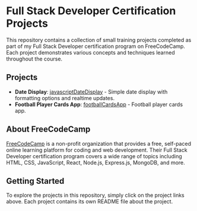 # Full Stack Developer Certification Projects

This repository contains a collection of small training projects completed as part of my Full Stack Developer certification program on FreeCodeCamp. Each project demonstrates various concepts and techniques learned throughout the course.

## Projects

- **Date Display**: [javascriptDateDisplay](https://github.com/uruskan/smallWebProjects/tree/main/javascriptDateDisplay) - Simple date display with formatting options and realtime updates.
- **Football Player Cards App**: [footballCardsApp](https://github.com/uruskan/smallWebProjects/tree/main/footballCardsApp) - Football player cards app.

<!-- - **Project 3**: [Project Name](link-to-project) - Description of the project.
- **Project 4**: [Project Name](link-to-project) - Description of the project.
- ... -->

## About FreeCodeCamp

[FreeCodeCamp](https://www.freecodecamp.org/) is a non-profit organization that provides a free, self-paced online learning platform for coding and web development. Their Full Stack Developer certification program covers a wide range of topics including HTML, CSS, JavaScript, React, Node.js, Express.js, MongoDB, and more.

## Getting Started

To explore the projects in this repository, simply click on the project links above. Each project contains its own README file about the project.



